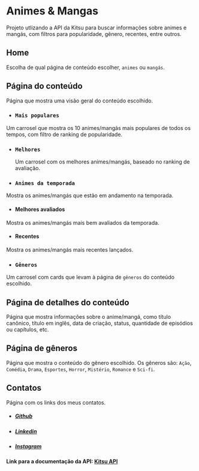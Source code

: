# Animes & Mangas

Projeto utlizando a API da Kitsu para buscar informações sobre animes e mangás, com filtros para popularidade, gênero, recentes, entre outros.

## Home

Escolha de qual página de conteúdo escolher, `animes` ou `mangás`.

## Página do conteúdo

Página que mostra uma visão geral do conteúdo escolhido.

- ### `Mais populares`

Um carrosel que mostra os 10 animes/mangás mais populares de todos os tempos, com filtro de ranking de popularidade.

- ### `Melhores`

  Um carrosel com os melhores animes/mangás, baseado no ranking de avaliação.

- ### `Animes da temporada`

Mostra os animes/mangás que estão em andamento na temporada.

- #### Melhores avaliados

Mostra os animes/mangás mais bem avaliados da temporada.

- #### Recentes

Mostra os animes/mangás mais recentes lançados.

- ### `Gêneros`

Um carrosel com cards que levam à página de `gêneros` do conteúdo escolhido.

## Página de detalhes do conteúdo

Página que mostra informações sobre o anime/mangá, como título canônico, título em inglês, data de criação, status, quantidade de episódios ou capítulos, etc.

## Página de gêneros

Página que mostra o conteúdo do gênero escolhido. Os gêneros são: `Ação`, `Comédia`, `Drama`, `Esportes`, `Horror`, `Mistério`, `Romance` e `Sci-fi`.

## Contatos

Página com os links dos meus contatos.

- ##### [Github](https://github.com/felipeFerreiraffl)
- ##### [Linkedin](https://www.linkedin.com/in/felipe-ferreira-959bb8271/)
- ##### [Instagram](https://www.instagram.com/felipe_ffl7/)

#### Link para a documentação da API: [Kitsu API](https://kitsu.docs.apiary.io/#introduction/json:api)
